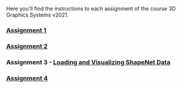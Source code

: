 Here you'll find the instructions to each assignment of the course 3D Graphics Systems v2021.

### [Assignment 1](assignment1.md)

### [Assignment 2](assignment2.md)

### Assignment 3 - [Loading and Visualizing ShapeNet Data](assignment3.md)

### [Assignment 4](assignment4.md)
<!--stackedit_data:
eyJoaXN0b3J5IjpbLTY0NTgyMTM2M119
-->